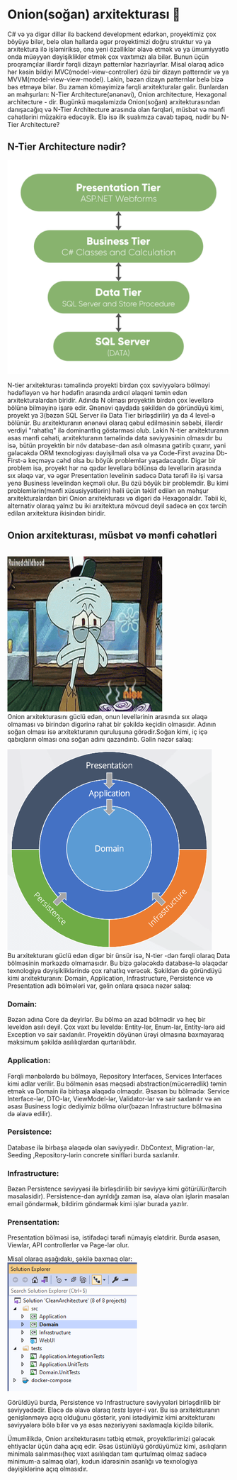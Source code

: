 <link href="https://cdn.jsdelivr.net/npm/bootstrap@5.3.2/dist/css/bootstrap.min.css" rel="stylesheet" integrity="sha384-T3c6CoIi6uLrA9TneNEoa7RxnatzjcDSCmG1MXxSR1GAsXEV/Dwwykc2MPK8M2HN" crossorigin="anonymous">

# Onion(soğan) arxitekturası 🧅

C# və ya digər dillər ilə backend development edərkən, proyektimiz çox böyüyə bilər, belə olan hallarda əgər proyektimizi doğru struktur və ya arxitektura ilə işləmiriksə, ona yeni özəlliklər əlavə etmək və ya ümumiyyətlə onda müəyyən dəyişikliklər etmək çox vaxtımızı ala bilər. Bunun üçün proqramçılar illərdir fərqli dizayn patternlər hazırlayırlar. Misal olaraq adicə hər kəsin bildiyi MVC(model-view-controller) özü bir dizayn patterndir və ya MVVM(model-view-view-model). Lakin, bəzən dizayn patternlər belə bizə bəs etməyə bilər. Bu zaman köməyimizə fərqli arxitekturalar gəlir. Bunlardan ən məhşurları: N-Tier Architecture(ənənəvi), Onion architecture, Hexagonal architecture - dir. Bugünkü məqaləmizdə Onion(soğan) arxitekturasından danışacağıq və N-Tier Architecture arasında olan fərqləri, müsbət və mənfi cəhətlərini müzakirə edəcəyik. Elə isə ilk sualımıza cavab tapaq, nədir bu N-Tier Architecture?

## N-Tier Architecture nədir?

<img src="./docs/ntier-arch.png"/><br/>

N-tier arxitekturası təməlində proyekti birdən çox səviyyələrə bölməyi hədəfləyən və hər hədəfin arasında ardıcıl əlaqəni təmin edən arxitekturalardan biridir. Adında N olması proyektin birdən çox levellərə bölünə bilməyinə işarə edir. Ənənəvi qaydada şəkildən də göründüyü kimi, proyekt ya 3(bəzən SQL Server ilə Data Tier birləşdirilir) ya da 4 level-ə bölünür. Bu arxitekturanın ənənəvi olaraq qəbul edilməsinin səbəbi, illərdir verdiyi "rahatlıq" ilə dominantlıq göstərməsi olub. Lakin N-tier arxitekturanın əsas mənfi cəhəti, arxitekturanın təməlində data səviyyəsinin olmasıdır bu isə, bütün proyektin bir növ database-dən asılı olmasına gətirib çıxarır, yəni gələcəkdə ORM texnologiyası dəyişilməli olsa və ya Code-First əvəzinə Db-First-ə keçməyə cəhd olsa bu böyük problemlər yaşadacaqdır. Digər bir problem isə, proyekt hər nə qədər levellərə bölünsə də levellərin arasında sıx əlaqə var, və əgər Presentation levelinin sadəcə Data tərəfi ilə işi varsa yenə Business levelindən keçməli olur. Bu özü böyük bir problemdir. Bu kimi problemlərin(mənfi xüsusiyyətlərin) həlli üçün təklif edilən ən məhşur arxitekturalardan biri Onion arxitekturası və digəri də Hexagonaldır. Təbii ki, alternativ olaraq yalnız bu iki arxitektura mövcud deyil sadəcə ən çox tərcih edilən arxitektura ikisindən biridir.

## Onion arxitekturası, müsbət və mənfi cəhətləri

<br>
<img src="./docs/spongebob.gif" width=350 height=350/><br/>
Onion arxitekturasını güclü edən, onun levellərinin arasında sıx əlaqə olmaması və birindən digərinə rahat bir şəkildə keçidin olmasıdır. Adının soğan olması isə arxitekturanın quruluşuna görədir.Soğan kimi, iç içə qabıqların olması ona soğan adını qazandırıb.
Gəlin nəzər salaq:

<img src="./docs/onion-arch.png"/><br/>
Bu arxitekturanı güclü edən digər bir ünsür isə, N-tier -dən fərqli olaraq Data bölməsinin mərkəzdə olmamasıdır. Bu bizə gələcəkdə database-lə əlaqədar texnologiya dəyişikliklərində çox rahatlıq verəcək.
Şəkildən də göründüyü kimi arxitekturanın: Domain, Application, Infrastructure, Persistence və Presentation adlı bölmələri var, gəlin onlara qısaca nəzər salaq:

### Domain:

Bəzən adına Core da deyirlər. Bu bölmə ən azad bölmədir və heç bir leveldən asılı deyil. Çox vaxt bu leveldə: Entity-lər, Enum-lar, Entity-lərə aid Exception və sair saxlanılır. Proyektin döyünən ürəyi olmasına baxmayaraq maksimum şəkildə asılılıqlardan qurtarılıbdır.

### Application:

Fərqli mənbələrdə bu bölməyə, Repository Interfaces, Services Interfaces kimi adlar verilir. Bu bölmənin əsas məqsədi abstraction(mücərrədlik) təmin etmək və Domain ilə birbaşa əlaqədə olmaqdır. Əsasən bu bölmədə: Service Interface-lər, DTO-lar, ViewModel-lər, Validator-lar və sair saxlanılır və ən əsası Business logic dediyimiz bölmə olur(bəzən Infrastructure bölməsinə də əlavə edilir).

### Persistence:

Database ilə birbaşa əlaqədə olan səviyyədir. DbContext, Migration-lar, Seeding ,Repository-lərin concrete sinifləri burda saxlanılır.

### Infrastructure:

Bəzən Persistence səviyyəsi ilə birləşdirilib bir səviyyə kimi götürülür(tərcih məsələsidir). Persistence-dən ayrıldığı zaman isə, əlavə olan işlərin məsələn email göndərmək, bildirim göndərmək kimi işlər burada yazılır.

### Prensentation:

Presentation bölməsi isə, istifadəçi tərəfi nümayiş elətdirir. Burda əsasən, Viewlar, API controllerlər və Page-lər olur.

Misal olaraq aşağıdakı, şəkilə baxmaq olar:
<img src="./docs/example.png" /><br/>

Görüldüyü burda, Persistence və Infrastructure səviyyələri birləşdirilib bir səviyyədədir. Eləcə də əlavə olaraq _tests_ layer-i var. Bu isə arxitekturanın genişlənməyə açıq olduğunu göstərir, yəni istədiyimiz kimi arxitekturanı səviyyələrə bölə bilər və ya əsas nəzəriyyəni saxlamaqla kiçildə bilərik.

Ümumilikdə, Onion arxitekturasını tətbiq etmək, proyektlərimizi gələcək ehtiyaclar üçün daha açıq edir. Əsas üstünlüyü gördüyümüz kimi, asılıqların minimala salınması(heç vaxt asılılıqdan tam qurtulmaq olmaz sadəcə minimum-a salmaq olar), kodun idarəsinin asanlığı və texnologiya dəyişiklərinə açıq olmasıdır.
